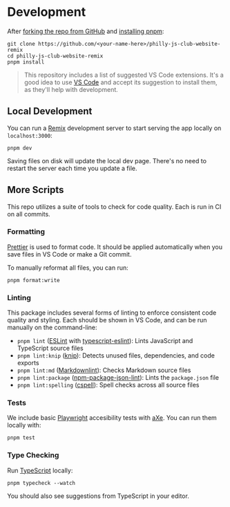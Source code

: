 # Development

After [forking the repo from GitHub](https://help.github.com/articles/fork-a-repo) and [installing pnpm](https://pnpm.io/installation):

```shell
git clone https://github.com/<your-name-here>/philly-js-club-website-remix
cd philly-js-club-website-remix
pnpm install
```

> This repository includes a list of suggested VS Code extensions.
> It's a good idea to use [VS Code](https://code.visualstudio.com) and accept its suggestion to install them, as they'll help with development.

## Local Development

You can run a [Remix](https://remix.run/docs) development server to start serving the app locally on `localhost:3000`:

```shell
pnpm dev
```

Saving files on disk will update the local dev page.
There's no need to restart the server each time you update a file.

## More Scripts

This repo utilizes a suite of tools to check for code quality.
Each is run in CI on all commits.

### Formatting

[Prettier](https://prettier.io) is used to format code.
It should be applied automatically when you save files in VS Code or make a Git commit.

To manually reformat all files, you can run:

```shell
pnpm format:write
```

### Linting

This package includes several forms of linting to enforce consistent code quality and styling.
Each should be shown in VS Code, and can be run manually on the command-line:

- `pnpm lint` ([ESLint](https://eslint.org) with [typescript-eslint](https://typescript-eslint.io)): Lints JavaScript and TypeScript source files
- `pnpm lint:knip` ([knip](https://github.com/webpro/knip)): Detects unused files, dependencies, and code exports
- `pnpm lint:md` ([Markdownlint](https://github.com/DavidAnson/markdownlint)): Checks Markdown source files
- `pnpm lint:package` ([npm-package-json-lint](https://npmpackagejsonlint.org)): Lints the `package.json` file
- `pnpm lint:spelling` ([cspell](https://cspell.org)): Spell checks across all source files

### Tests

We include basic [Playwright](https://playwright.dev) accesibility tests with [aXe](https://www.deque.com/axe).
You can run them locally with:

```shell
pnpm test
```

### Type Checking

Run [TypeScript](https://typescriptlang.org) locally:

```shell
pnpm typecheck --watch
```

You should also see suggestions from TypeScript in your editor.
